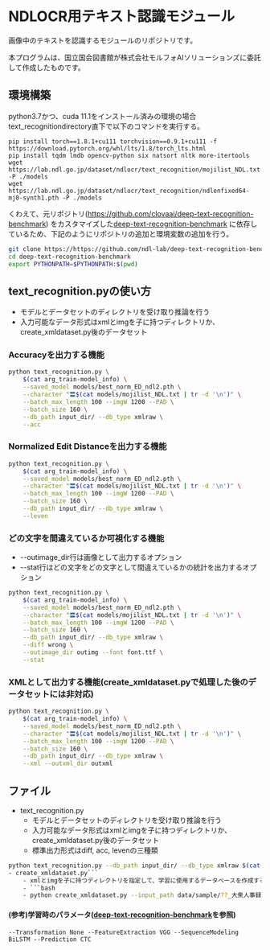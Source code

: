 # NDLOCR用テキスト認識モジュール
画像中のテキストを認識するモジュールのリポジトリです。 

本プログラムは、国立国会図書館が株式会社モルフォAIソリューションズに委託して作成したものです。

## 環境構築
python3.7かつ、cuda 11.1をインストール済みの環境の場合
text_recognitiondirectory直下で以下のコマンドを実行する。
```
pip install torch==1.8.1+cu111 torchvision==0.9.1+cu111 -f https://download.pytorch.org/whl/lts/1.8/torch_lts.html
pip install tqdm lmdb opencv-python six natsort nltk more-itertools
wget https://lab.ndl.go.jp/dataset/ndlocr/text_recognition/mojilist_NDL.txt -P ./models
wget https://lab.ndl.go.jp/dataset/ndlocr/text_recognition/ndlenfixed64-mj0-synth1.pth -P ./models
```

くわえて、元リポジトリ(https://github.com/clovaai/deep-text-recognition-benchmark)
をカスタマイズした[deep-text-recognition-benchmark](https://github.com/ndl-lab/deep-text-recognition-benchmark)
に依存しているため、下記のようにリポジトリの追加と環境変数の追加を行う。

```bash
git clone https://https://github.com/ndl-lab/deep-text-recognition-benchmark
cd deep-text-recognition-benchmark
export PYTHONPATH=$PYTHONPATH:$(pwd)
```

## text_recognition.pyの使い方
- モデルとデータセットのディレクトリを受け取り推論を行う
- 入力可能なデータ形式はxmlとimgを子に持つディレクトリか、create_xmldataset.py後のデータセット

### Accuracyを出力する機能
```bash
python text_recognition.py \
    $(cat arg_train-model_info) \
    --saved_model models/best_norm_ED_ndl2.pth \
    --character "〓$(cat models/mojilist_NDL.txt | tr -d '\n')" \
    --batch_max_length 100 --imgW 1200 --PAD \
    --batch_size 160 \
    --db_path input_dir/ --db_type xmlraw \
    --acc
```

### Normalized Edit Distanceを出力する機能
```bash
python text_recognition.py \
    $(cat arg_train-model_info) \
    --saved_model models/best_norm_ED_ndl2.pth \
    --character "〓$(cat models/mojilist_NDL.txt | tr -d '\n')" \
    --batch_max_length 100 --imgW 1200 --PAD \
    --batch_size 160 \
    --db_path input_dir/ --db_type xmlraw \
    --leven
```

### どの文字を間違えているか可視化する機能
- --outimage_dir行は画像として出力するオプション
- --stat行はどの文字をどの文字として間違えているかの統計を出力するオプション
```bash
python text_recognition.py \
    $(cat arg_train-model_info) \
    --saved_model models/best_norm_ED_ndl2.pth \
    --character "〓$(cat models/mojilist_NDL.txt | tr -d '\n')" \
    --batch_max_length 100 --imgW 1200 --PAD \
    --batch_size 160 \
    --db_path input_dir/ --db_type xmlraw \
    --diff wrong \
    --outimage_dir outimg --font font.ttf \
    --stat
```

### XMLとして出力する機能(create_xmldataset.pyで処理した後のデータセットには非対応)
```bash
python text_recognition.py \
    $(cat arg_train-model_info) \
    --saved_model models/best_norm_ED_ndl2.pth \
    --character "〓$(cat models/mojilist_NDL.txt | tr -d '\n')" \
    --batch_max_length 100 --imgW 1200 --PAD \
    --batch_size 160 \
    --db_path input_dir/ --db_type xmlraw \
    --xml --outxml_dir outxml
```

## ファイル
- text_recognition.py
    - モデルとデータセットのディレクトリを受け取り推論を行う
    - 入力可能なデータ形式はxmlとimgを子に持つディレクトリか、create_xmldataset.py後のデータセット
    - 標準出力形式はdiff, acc, levenの三種類
```bash
python text_recognition.py --db_path input_dir/ --db_type xmlraw $(cat arg_train-model_info) --character "$(cat data/charset | tr -d '\n')" --batch_max_length 100 --imgW 1200 --imgH 32 --PAD --saved_model models/best_accuracy.pth --batch_size 32 --diff wrong
- create_xmldataset.py```
    - xmlとimgを子に持つディレクトリを指定して、学習に使用するデータベースを作成する
    - ```bash
    - python create_xmldataset.py --input_path data/sample/??_大衆人事録?之部/ --output_path databases/train/大衆人事録 databases/valid/大衆人事録 databases/test/大衆人事録
```


#### (参考)学習時のパラメータ([deep-text-recognition-benchmark](https://github.com/ndl-lab/deep-text-recognition-benchmark)を参照)
```:arg_train-model_info
--Transformation None --FeatureExtraction VGG --SequenceModeling BiLSTM --Prediction CTC
```
